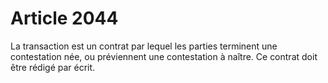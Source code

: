 # Article 2044

La transaction est un contrat par lequel les parties terminent une contestation née, ou préviennent une contestation à naître.   Ce contrat doit être rédigé par écrit.